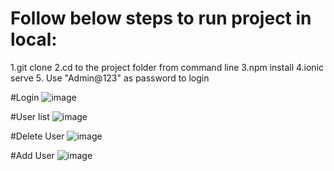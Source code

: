 # Follow below steps to run project in local:
1.git clone 
2.cd to the project folder from command line
3.npm install
4.ionic serve
5. Use "Admin@123" as password to login

#Login 
![image](https://user-images.githubusercontent.com/81085970/111905573-59a7b500-8a72-11eb-934c-078221f4ebbb.png)

#User list
![image](https://user-images.githubusercontent.com/81085970/111905619-94a9e880-8a72-11eb-9a7b-c40da82d245f.png)

#Delete User
![image](https://user-images.githubusercontent.com/81085970/111905637-a9867c00-8a72-11eb-847b-1b15e4200d30.png)

#Add User
![image](https://user-images.githubusercontent.com/81085970/111905660-c0c56980-8a72-11eb-84b3-373e0a0bd808.png)

